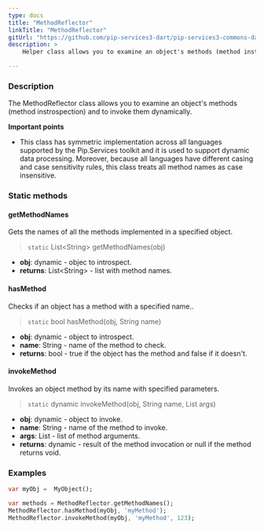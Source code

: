 ```yaml
---
type: docs
title: "MethodReflector"
linkTitle: "MethodReflector"
gitUrl: "https://github.com/pip-services3-dart/pip-services3-commons-dart"
description: >
    Helper class allows you to examine an object's methods (method instrospection) and to invoke them dynamically.

---
```


### Description

The MethodReflector class allows you to examine an object's methods (method instrospection) and to invoke them dynamically.

**Important points**

- This class has symmetric implementation across all languages supported by the Pip.Services toolkit and it is used to support dynamic data processing. Moreover, because all languages have different casing and case sensitivity rules, this class treats all method names as case insensitive.

### Static methods

#### getMethodNames
Gets the names of all the methods implemented in a specified object.

> `static` List\<String\> getMethodNames(obj)

- **obj**: dynamic - objec to introspect.
- **returns**: List\<String\> - list with method names.

#### hasMethod
Checks if an object has a method with a specified name..

> `static` bool hasMethod(obj, String name)

- **obj**: dynamic - object to introspect.
- **name**: String - name of the method to check.
- **returns**: bool - true if the object has the method and false if it doesn't.

#### invokeMethod
Invokes an object method by its name with specified parameters.

> `static` dynamic invokeMethod(obj, String name, List args)

- **obj**: dynamic - object to invoke.
- **name**: String - name of the method to invoke.
- **args**: List - list of method arguments.
- **returns**: dynamic - result of the method invocation or null if the method returns void.

### Examples

```dart
var myObj =  MyObject();

var methods = MethodReflector.getMethodNames();
MethodReflector.hasMethod(myObj, 'myMethod');
MethodReflector.invokeMethod(myObj, 'myMethod', 123);

```
